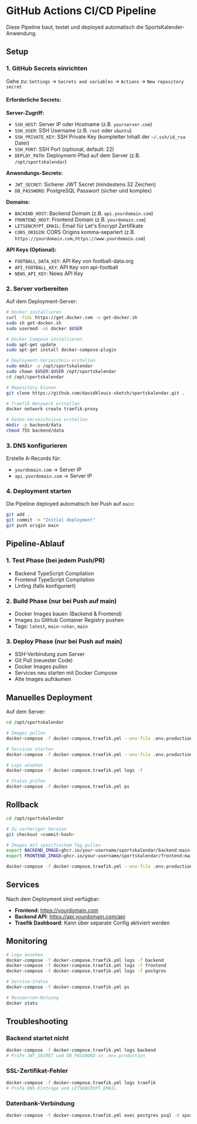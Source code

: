 # GitHub Actions CI/CD Pipeline

Diese Pipeline baut, testet und deployed automatisch die SportsKalender-Anwendung.

## Setup

### 1. GitHub Secrets einrichten

Gehe zu: `Settings` → `Secrets and variables` → `Actions` → `New repository secret`

#### Erforderliche Secrets:

**Server-Zugriff:**
- `SSH_HOST`: Server IP oder Hostname (z.B. `yourserver.com`)
- `SSH_USER`: SSH Username (z.B. `root` oder `ubuntu`)
- `SSH_PRIVATE_KEY`: SSH Private Key (kompletter Inhalt der `~/.ssh/id_rsa` Datei)
- `SSH_PORT`: SSH Port (optional, default: 22)
- `DEPLOY_PATH`: Deployment-Pfad auf dem Server (z.B. `/opt/sportskalendar`)

**Anwendungs-Secrets:**
- `JWT_SECRET`: Sicherer JWT Secret (mindestens 32 Zeichen)
- `DB_PASSWORD`: PostgreSQL Passwort (sicher und komplex)

**Domains:**
- `BACKEND_HOST`: Backend Domain (z.B. `api.yourdomain.com`)
- `FRONTEND_HOST`: Frontend Domain (z.B. `yourdomain.com`)
- `LETSENCRYPT_EMAIL`: Email für Let's Encrypt Zertifikate
- `CORS_ORIGIN`: CORS Origins komma-separiert (z.B. `https://yourdomain.com,https://www.yourdomain.com`)

**API Keys (Optional):**
- `FOOTBALL_DATA_KEY`: API Key von football-data.org
- `API_FOOTBALL_KEY`: API Key von api-football
- `NEWS_API_KEY`: News API Key

### 2. Server vorbereiten

Auf dem Deployment-Server:

```bash
# Docker installieren
curl -fsSL https://get.docker.com -o get-docker.sh
sudo sh get-docker.sh
sudo usermod -aG docker $USER

# Docker Compose installieren
sudo apt-get update
sudo apt-get install docker-compose-plugin

# Deployment-Verzeichnis erstellen
sudo mkdir -p /opt/sportskalendar
sudo chown $USER:$USER /opt/sportskalendar
cd /opt/sportskalendar

# Repository klonen
git clone https://github.com/davidklouis-sketch/sportskalendar.git .

# Traefik Netzwerk erstellen
docker network create traefik-proxy

# Daten-Verzeichnisse erstellen
mkdir -p backend/data
chmod 755 backend/data
```

### 3. DNS konfigurieren

Erstelle A-Records für:
- `yourdomain.com` → Server IP
- `api.yourdomain.com` → Server IP

### 4. Deployment starten

Die Pipeline deployed automatisch bei Push auf `main`:

```bash
git add .
git commit -m "Initial deployment"
git push origin main
```

## Pipeline-Ablauf

### 1. **Test Phase** (bei jedem Push/PR)
- Backend TypeScript Compilation
- Frontend TypeScript Compilation
- Linting (falls konfiguriert)

### 2. **Build Phase** (nur bei Push auf main)
- Docker Images bauen (Backend & Frontend)
- Images zu GitHub Container Registry pushen
- Tags: `latest`, `main-<sha>`, `main`

### 3. **Deploy Phase** (nur bei Push auf main)
- SSH-Verbindung zum Server
- Git Pull (neuester Code)
- Docker Images pullen
- Services neu starten mit Docker Compose
- Alte Images aufräumen

## Manuelles Deployment

Auf dem Server:

```bash
cd /opt/sportskalendar

# Images pullen
docker-compose -f docker-compose.traefik.yml --env-file .env.production pull

# Services starten
docker-compose -f docker-compose.traefik.yml --env-file .env.production up -d

# Logs ansehen
docker-compose -f docker-compose.traefik.yml logs -f

# Status prüfen
docker-compose -f docker-compose.traefik.yml ps
```

## Rollback

```bash
cd /opt/sportskalendar

# Zu vorheriger Version
git checkout <commit-hash>

# Images mit spezifischem Tag pullen
export BACKEND_IMAGE=ghcr.io/your-username/sportskalendar/backend:main-<sha>
export FRONTEND_IMAGE=ghcr.io/your-username/sportskalendar/frontend:main-<sha>

docker-compose -f docker-compose.traefik.yml --env-file .env.production up -d
```

## Services

Nach dem Deployment sind verfügbar:

- **Frontend**: https://yourdomain.com
- **Backend API**: https://api.yourdomain.com/api
- **Traefik Dashboard**: Kann über separate Config aktiviert werden

## Monitoring

```bash
# Logs ansehen
docker-compose -f docker-compose.traefik.yml logs -f backend
docker-compose -f docker-compose.traefik.yml logs -f frontend
docker-compose -f docker-compose.traefik.yml logs -f postgres

# Service-Status
docker-compose -f docker-compose.traefik.yml ps

# Ressourcen-Nutzung
docker stats
```

## Troubleshooting

### Backend startet nicht
```bash
docker-compose -f docker-compose.traefik.yml logs backend
# Prüfe JWT_SECRET und DB_PASSWORD in .env.production
```

### SSL-Zertifikat-Fehler
```bash
docker-compose -f docker-compose.traefik.yml logs traefik
# Prüfe DNS-Einträge und LETSENCRYPT_EMAIL
```

### Datenbank-Verbindung
```bash
docker-compose -f docker-compose.traefik.yml exec postgres psql -U sportskalendar -d sportskalendar
```

